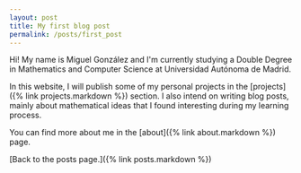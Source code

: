```yaml
---
layout: post
title: My first blog post
permalink: /posts/first_post
---
```


Hi! My name is Miguel González and I'm currently studying a Double Degree in Mathematics and Computer Science at Universidad Autónoma de Madrid.

In this website, I will publish some of my personal projects in the [projects]({% link projects.markdown %}) section. I also intend on writing blog posts, mainly about mathematical ideas that I found interesting during my learning process.

You can find more about me in the [about]({% link about.markdown %}) page.

[Back to the posts page.]({% link posts.markdown %})
